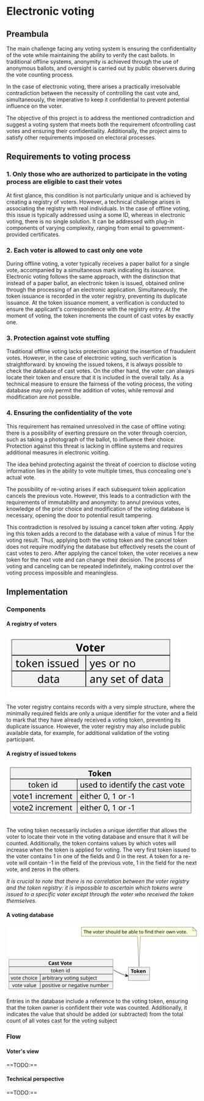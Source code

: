 # Electronic voting

## Preambula
The main challenge facing any voting system is ensuring the confidentiality
of the vote while maintaining the ability to verify the cast ballots.
In traditional offline systems, anonymity is achieved through the use of
anonymous ballots, and oversight is carried out by public observers during
the vote counting process.


In the case of electronic voting, there arises a practically irresolvable
contradiction between the necessity of controlling the cast vote and,
simultaneously, the imperative to keep it confidential to prevent
potential influence on the voter.

The objective of this project is to address the mentioned contradiction
and suggest a voting system that meets both the requirement ofcontrolling
cast votes and ensuring their confidentiality. Additionally, the project
aims to satisfy other requirements imposed on electoral processes.


## Requirements to voting process

### 1. Only those who are authorized to participate in the voting process are eligible to cast their votes

At first glance, this condition is not particularly unique and is achieved
by creating a registry of voters. However, a technical challenge arises in
associating the registry with real individuals. In the case of offline
voting, this issue is typically addressed using a some ID, whereas in
electronic voting, there is no single solution. It can be addressed with
plug-in components of varying complexity, ranging from email to
government-provided certificates.

### 2. Each voter is allowed to cast only one vote

During offline voting, a voter typically receives a paper ballot for
a single vote, accompanied by a simultaneous mark indicating its issuance.
Electronic voting follows the same approach, with the distinction that
instead of a paper ballot, an electronic token is issued, obtained online
through the processing of an electronic application. Simultaneously, the
token issuance is recorded in the voter registry, preventing its duplicate
issuance. At the token issuance moment, a verification is conducted to
ensure the applicant's correspondence with the registry entry. At the
moment of voting, the token increments the count of cast votes by exactly
one.

### 3. Protection against vote stuffing

Traditional offline voting lacks protection against the insertion of
fraudulent votes. However, in the case of electronic voting, such
verification is straightforward: by knowing the issued tokens, it is
always possible to check the database of cast votes. On the other hand,
the voter can always locate their token and ensure that it is included
in the overall tally. As a technical measure to ensure the fairness of the
voting process, the voting database may only permit the addition of votes,
while removal and modification are not possible.

### 4. Ensuring the confidentiality of the vote

This requirement has remained unresolved in the case of offline voting:
there is a possibility of exerting pressure on the voter through coercion,
such as taking a photograph of the ballot, to influence their choice.
Protection against this threat is lacking in offline systems and requires
additional measures in electronic voiting. 

The idea behind protecting against the threat of coercion to disclose
voting information lies in the ability to vote multiple times,
thus concealing one's actual vote. 

The possibility of re-voting arises if each subsequent token application
cancels the previous vote. However, this leads to a contradiction with
the requirements of immutability and anonymity: to annul previous votes,
knowledge of the prior choice and modification of the voting database is
necessary, opening the door to potential result tampering.

This contradiction is resolved by issuing a cancel token after voting. Apply
ing this token adds a record to the database with a value of minus 1 for the
voting result. Thus, applying both the voting token and the cancel token
does not require modifying the database but effectively resets the count of
cast votes to zero. After applying the cancel token, the voter receives a
new token for the next vote and can change their decision. The process of
voting and canceling can be repeated indefinitely, making control over the
voting process impossible and meaningless.

## Implementation

### Components

#### A registry of voters

![Registry of voters](images/voters-registry.svg)

The voter registry contains records with a very simple structure, where the
minimally required fields are only a unique identifier for the voter and a
field to mark that they have already received a voting token, preventing
its duplicate issuance. However, the voter registry may also include
public available data, for example, for additional validation of
the voting participant.

#### A registry of issued tokens
![Registry of issued tokens](images/tokens-registry.svg)

The voting token necessarily includes a unique identifier that allows the
voter to locate their vote in the voting database and ensure that it will
be counted. Additionally, the token contains values by which votes will
increase when the token is applied for voting. The very first token issued
to the voter contains 1 in one of the fields and 0 in the rest. A token
for a re-vote will contain -1 in the field of the previous vote, 1 in the
field for the next vote, and zeros in the others.

_It is crucial to note that there is no correlation between the voter
registry and the token registry: it is impossible to ascertain which
tokens were issued to a specific voter except through the voter who
received the token themselves._

#### A voting database
![Voting database](images/voting-database.svg)

Entries in the database include a reference to the voting token, ensuring
that the token owner is confident their vote was counted. Additionally, it
indicates the value that should be added (or subtracted) from the total
count of all votes cast for the voting subject

### Flow

#### Voter's view
==TODO:==
#### Technical perspective
==TODO:==
